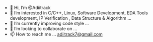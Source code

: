 - 👋 Hi, I’m @Adiitrack
- 👀 I’m interested in C/C++, Linux, Software Development, EDA Tools development, IP Verification , Data Structure & Algorithm ...
- 🌱 I’m currently improving code style ...
- 💞️ I’m looking to collaborate on ...
- 📫 How to reach me ... 
    adiitrack7@gmail.com

<!---
Adiitrack/Adiitrack is a ✨ special ✨ repository because its `README.md` (this file) appears on your GitHub profile.
You can click the Preview link to take a look at your changes.
--->
